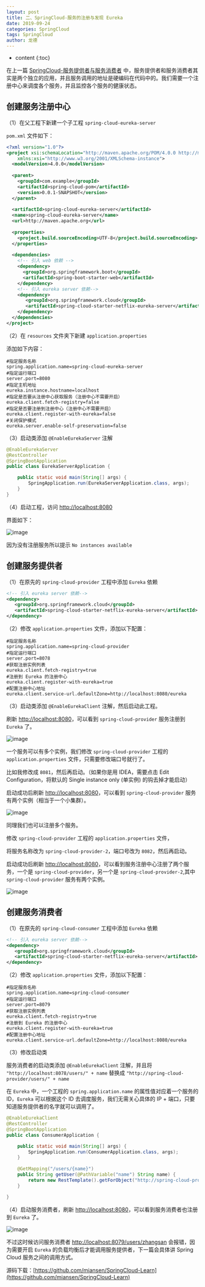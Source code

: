 ```yaml
---
layout: post
title: 二、SpringCloud-服务的注册与发现 Eureka
date: 2019-09-24
categories: SpringCloud
tags: SpringCloud
author: 龙德
---
```


* content
{:toc}

在上一篇 [SpringCloud-服务提供者与服务消费者](https://miansen.wang/2019/09/20/spring-cloud-provider-consumer) 中，服务提供者和服务消费者其实是两个独立的应用，并且服务调用的地址是硬编码在代码中的。我们需要一个注册中心来调度各个服务，并且监控各个服务的健康状态。

## 创建服务注册中心

（1）在父工程下新建一个子工程 `spring-cloud-eureka-server`

`pom.xml` 文件如下：

```xml
<?xml version="1.0"?>
<project xsi:schemaLocation="http://maven.apache.org/POM/4.0.0 http://maven.apache.org/xsd/maven-4.0.0.xsd" xmlns="http://maven.apache.org/POM/4.0.0"
    xmlns:xsi="http://www.w3.org/2001/XMLSchema-instance">
  <modelVersion>4.0.0</modelVersion>
  
  <parent>
    <groupId>com.example</groupId>
    <artifactId>spring-cloud-pom</artifactId>
    <version>0.0.1-SNAPSHOT</version>
  </parent>
  
  <artifactId>spring-cloud-eureka-server</artifactId>
  <name>spring-cloud-eureka-server</name>
  <url>http://maven.apache.org</url>
  
  <properties>
    <project.build.sourceEncoding>UTF-8</project.build.sourceEncoding>
  </properties>
  
  <dependencies>
    <!-- 引入 web 依赖 -->
  	<dependency>
      <groupId>org.springframework.boot</groupId>
      <artifactId>spring-boot-starter-web</artifactId>
   	</dependency>
    <!-- 引入 eureka server 依赖-->
	<dependency>
       <groupId>org.springframework.cloud</groupId>
       <artifactId>spring-cloud-starter-netflix-eureka-server</artifactId>
    </dependency>
  </dependencies>
</project>
```

（2）在 `resources` 文件夹下新建 `application.properties`

添加如下内容：

```
#指定服务名称
spring.application.name=spring-cloud-eureka-server
#指定运行端口
server.port=8080
#指定主机地址
eureka.instance.hostname=localhost
#指定是否要从注册中心获取服务（注册中心不需要开启）
eureka.client.fetch-registry=false
#指定是否要注册到注册中心（注册中心不需要开启）
eureka.client.register-with-eureka=false
#关闭保护模式
eureka.server.enable-self-preservation=false
```

（3）启动类添加 `@EnableEurekaServer` 注解

```java
@EnableEurekaServer
@RestController
@SpringBootApplication
public class EurekaServerApplication {

	public static void main(String[] args) {
		SpringApplication.run(EurekaServerApplication.class, args);
	}
}
```

（4）启动工程，访问 [http://localhost:8080](http://localhost:8080)

界面如下：

![image](https://miansen.wang/assets/20190924165955.png)

因为没有注册服务所以提示 `No instances available`

## 创建服务提供者

（1）在原先的 `spring-cloud-provider` 工程中添加 `Eureka` 依赖

```xml
<!-- 引入 eureka server 依赖-->
<dependency>
   <groupId>org.springframework.cloud</groupId>
   <artifactId>spring-cloud-starter-netflix-eureka-server</artifactId>
</dependency>
```

（2）修改 `application.properties` 文件，添加以下配置：

```
#指定服务名称
spring.application.name=spring-cloud-provider
#指定运行端口
server.port=8078
#获取注册实例列表
eureka.client.fetch-registry=true
#注册到 Eureka 的注册中心
eureka.client.register-with-eureka=true
#配置注册中心地址
eureka.client.service-url.defaultZone=http://localhost:8080/eureka
```

（3）启动类添加 `@EnableEurekaClient` 注解，然后启动此工程。

刷新 [http://localhost:8080](http://localhost:8080)，可以看到 `spring-cloud-provider` 服务注册到 `Eureka` 了。

![image](https://miansen.wang/assets/20190924172714.png)

一个服务可以有多个实例，我们修改 `spring-cloud-provider` 工程的 `application.properties` 文件，只需要修改端口号就行了。

比如我修改成 `8081`，然后再启动。（如果你是用 IDEA，需要点击 Edit Configuration，将默认的 Single instance only (单实例) 的钩去掉才能启动）

启动成功后刷新 [http://localhost:8080](http://localhost:8080)，可以看到 `spring-cloud-provider` 服务有两个实例（相当于一个小集群）。

![image](https://miansen.wang/assets/20190924173500.png)

同理我们也可以注册多个服务。

修改 `spring-cloud-provider` 工程的 `application.properties` 文件，

将服务名称改为 `spring-cloud-provider-2`，端口号改为 `8082`，然后再启动。

启动成功后刷新 [http://localhost:8080](http://localhost:8080)，可以看到服务注册中心注册了两个服务，一个是 `spring-cloud-provider`，另一个是 `spring-cloud-provider-2`,其中 `spring-cloud-provider` 服务有两个实例。

![image](https://miansen.wang/assets/20190924173847.png)

## 创建服务消费者

（1）在原先的 `spring-cloud-consumer` 工程中添加 `Eureka` 依赖

```xml
<!-- 引入 eureka server 依赖-->
<dependency>
   <groupId>org.springframework.cloud</groupId>
   <artifactId>spring-cloud-starter-netflix-eureka-server</artifactId>
</dependency>
```

（2）修改 `application.properties` 文件，添加以下配置：

```
#指定服务名称
spring.application.name=spring-cloud-consumer
#指定运行端口
server.port=8079
#获取注册实例列表
eureka.client.fetch-registry=true
#注册到 Eureka 的注册中心
eureka.client.register-with-eureka=true
#配置注册中心地址
eureka.client.service-url.defaultZone=http://localhost:8080/eureka
```

（3）修改启动类

服务消费者的启动类添加 `@EnableEurekaClient` 注解，并且将 `"http://localhost:8078/users/" + name` 替换成 `"http://spring-cloud-provider/users/" + name`

在 `Eureka` 中，一个工程的 `spring.application.name` 的属性值对应着一个服务的 ID，`Eureka` 可以根据这个 ID 去调度服务，我们无需关心具体的 IP + 端口，只要知道服务提供者的名字就可以调用了。

```java
@EnableEurekaClient
@RestController
@SpringBootApplication
public class ConsumerApplication {

	public static void main(String[] args) {
		SpringApplication.run(ConsumerApplication.class, args);
	}
	
	@GetMapping("/users/{name}")
	public String getUser(@PathVariable("name") String name) {
		return new RestTemplate().getForObject("http://spring-cloud-provider/users/" + name, String.class);
	}

}
```

（4）启动服务消费者，刷新 [http://localhost:8080](http://localhost:8080)，可以看到服务消费者也注册到 `Eureka` 了。

![image](https://miansen.wang/assets/20190924181713.png)

不过这时候访问服务消费者 [http://localhost:8079/users/zhangsan](http://localhost:8079/users/zhangsan) 会报错，因为需要开启 `Eureka` 的负载均衡后才能调用服务提供者，下一篇会具体讲 Spring Cloud 服务之间的调用方式。

源码下载：[https://github.com/miansen/SpringCloud-Learn](https://github.com/miansen/SpringCloud-Learn)